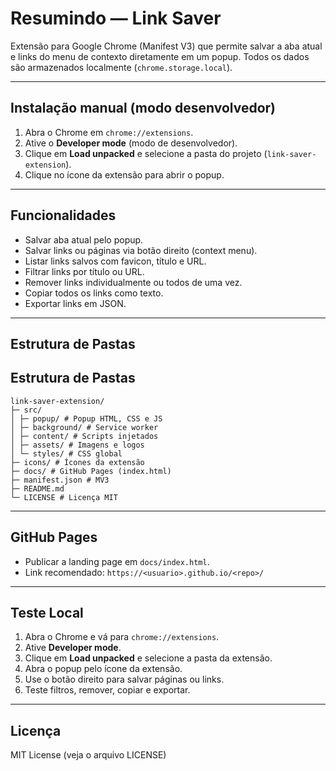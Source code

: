 # Resumindo — Link Saver

Extensão para Google Chrome (Manifest V3) que permite salvar a aba atual e links do menu de contexto diretamente em um popup. Todos os dados são armazenados localmente (`chrome.storage.local`).

---

## Instalação manual (modo desenvolvedor)

1. Abra o Chrome em `chrome://extensions`.
2. Ative o **Developer mode** (modo de desenvolvedor).
3. Clique em **Load unpacked** e selecione a pasta do projeto (`link-saver-extension`).
4. Clique no ícone da extensão para abrir o popup.

---

## Funcionalidades

- Salvar aba atual pelo popup.
- Salvar links ou páginas via botão direito (context menu).
- Listar links salvos com favicon, título e URL.
- Filtrar links por título ou URL.
- Remover links individualmente ou todos de uma vez.
- Copiar todos os links como texto.
- Exportar links em JSON.

---

## Estrutura de Pastas
## Estrutura de Pastas
```
link-saver-extension/
├─ src/
│ ├─ popup/ # Popup HTML, CSS e JS
│ ├─ background/ # Service worker 
│ ├─ content/ # Scripts injetados
│ ├─ assets/ # Imagens e logos
│ └─ styles/ # CSS global
├─ icons/ # Ícones da extensão 
├─ docs/ # GitHub Pages (index.html)
├─ manifest.json # MV3
├─ README.md 
└─ LICENSE # Licença MIT
```
---

## GitHub Pages

- Publicar a landing page em `docs/index.html`.
- Link recomendado: `https://<usuario>.github.io/<repo>/`

---

## Teste Local

1. Abra o Chrome e vá para `chrome://extensions`.
2. Ative **Developer mode**.
3. Clique em **Load unpacked** e selecione a pasta da extensão.
4. Abra o popup pelo ícone da extensão.
5. Use o botão direito para salvar páginas ou links.
6. Teste filtros, remover, copiar e exportar.

---

## Licença

MIT License (veja o arquivo LICENSE)


